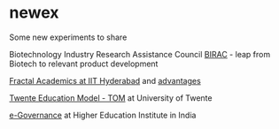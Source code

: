 # newex
Some new experiments to share  


Biotechnology Industry Research Assistance Council [BIRAC](https://www.birac.nic.in/) - leap from Biotech to relevant product development   

[Fractal Academics at IIT Hyderabad](https://ee.iith.ac.in/assets/docs/Fractal%20Academic%20Booklet_v2e.pdf) and [advantages](https://iith.ac.in/academics/iith-advantages/)  

[Twente Education Model - TOM](https://www.utwente.nl/en/education/about-our-education/) at University of Twente  


[e-Governance](https://iitjammu.ac.in/eg) at Higher Education Institute in India   
